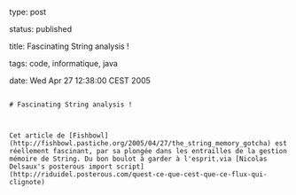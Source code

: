 type: post
status: published
title: Fascinating String analysis !
tags: code, informatique, java
date: Wed Apr 27 12:38:00 CEST 2005
~~~~~~
# Fascinating String analysis !

Cet article de [Fishbowl](http://fishbowl.pastiche.org/2005/04/27/the_string_memory_gotcha) est réellement fascinant, par sa plongée dans les entrailles de la gestion mémoire de String. Du bon boulot à garder à l'esprit.via [Nicolas Delsaux's posterous import script](http://riduidel.posterous.com/quest-ce-que-cest-que-ce-flux-qui-clignote)